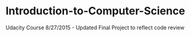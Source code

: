 # Introduction-to-Computer-Science
Udacity Course
8/27/2015 - Updated Final Project to reflect code review
